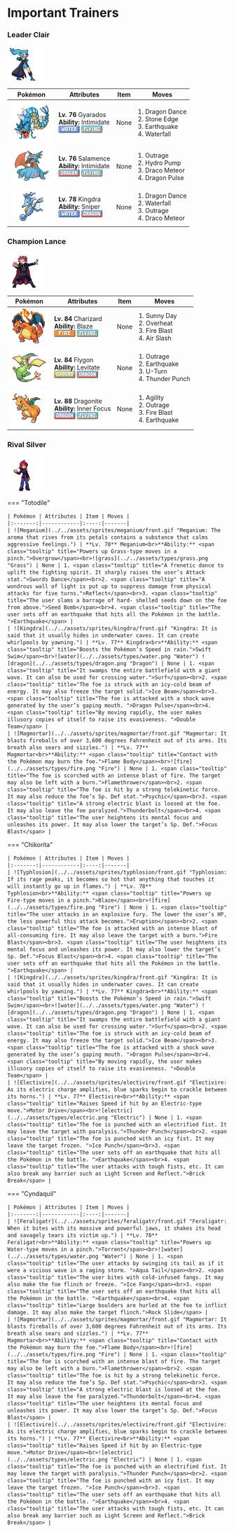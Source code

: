 # Important Trainers

### Leader Clair

![Leader Clair](../../assets/important_trainers/clair.png "Leader Clair")

| Pokémon | Attributes | Item | Moves |
|:-------:|------------|:----:|-------|
| ![Gyarados](../../assets/sprites/gyarados/front.gif "Gyarados: They say that during past strife, GYARADOS would appear and leave blazing ruins in its wake.") | **Lv. 76** Gyarados<br>**Ability:** <span class="tooltip" title="Lowers the foe’s Attack stat.">Intimidate</span><br>![water](../../assets/types/water.png "Water") ![flying](../../assets/types/flying.png "Flying") | None | 1. <span class="tooltip" title="The user vigorously performs a mystic, powerful dance that boosts its Attack and Speed stats.">Dragon Dance</span><br>2. <span class="tooltip" title="The user stabs the foe with a sharpened stone. It has a high critical-hit ratio. ">Stone Edge</span><br>3. <span class="tooltip" title="The user sets off an earthquake that hits all the Pokémon in the battle. ">Earthquake</span><br>4. <span class="tooltip" title="The user charges at the foe rapidly, and may make it flinch. It can also be used to climb a waterfall.">Waterfall</span> |
| ![Salamence](../../assets/sprites/salamence/front.gif "Salamence: It’s uncontrollable if enraged. It flies around spouting flames and scorching fields and mountains.") | **Lv. 76** Salamence<br>**Ability:** <span class="tooltip" title="Lowers the foe’s Attack stat.">Intimidate</span><br>![dragon](../../assets/types/dragon.png "Dragon") ![flying](../../assets/types/flying.png "Flying") | None | 1. <span class="tooltip" title="The user rampages and attacks for two to three turns. However, it then becomes confused.">Outrage</span><br>2. <span class="tooltip" title="The foe is blasted by a huge volume of water launched under great pressure. ">Hydro Pump</span><br>3. <span class="tooltip" title="Comets are summoned down from the sky. The attack’s recoil sharply reduces the user’s Sp. Atk stat.">Draco Meteor</span><br>4. <span class="tooltip" title="The foe is attacked with a shock wave generated by the user’s gaping mouth. ">Dragon Pulse</span> |
| ![Kingdra](../../assets/sprites/kingdra/front.gif "Kingdra: It is said that it usually hides in underwater caves. It can create whirlpools by yawning.") | **Lv. 78** Kingdra<br>**Ability:** <span class="tooltip" title="Powers up moves if they become critical hits.">Sniper</span><br>![water](../../assets/types/water.png "Water") ![dragon](../../assets/types/dragon.png "Dragon") | None | 1. <span class="tooltip" title="The user vigorously performs a mystic, powerful dance that boosts its Attack and Speed stats.">Dragon Dance</span><br>2. <span class="tooltip" title="The user charges at the foe rapidly, and may make it flinch. It can also be used to climb a waterfall.">Waterfall</span><br>3. <span class="tooltip" title="The user rampages and attacks for two to three turns. However, it then becomes confused.">Outrage</span><br>4. <span class="tooltip" title="Comets are summoned down from the sky. The attack’s recoil sharply reduces the user’s Sp. Atk stat.">Draco Meteor</span> |


### Champion Lance

![Champion Lance](../../assets/important_trainers/lance.png "Champion Lance")

| Pokémon | Attributes | Item | Moves |
|:-------:|------------|:----:|-------|
| ![Charizard](../../assets/sprites/charizard/front.gif "Charizard: If CHARIZARD becomes furious, the flame at the tip of its tail flares up in a light blue shade.") | **Lv. 84** Charizard<br>**Ability:** <span class="tooltip" title="Powers up Fire-type moves in a pinch.">Blaze</span><br>![fire](../../assets/types/fire.png "Fire") ![flying](../../assets/types/flying.png "Flying") | None | 1. <span class="tooltip" title="The user intensifies the sun for five turns, powering up Fire-type moves. ">Sunny Day</span><br>2. <span class="tooltip" title="The user attacks the foe at full power. The attack’s recoil sharply reduces the user’s Sp. Atk stat.">Overheat</span><br>3. <span class="tooltip" title="The foe is attacked with an intense blast of all-consuming fire. It may also leave the target with a burn.">Fire Blast</span><br>4. <span class="tooltip" title="The user attacks with a blade of air that slices even the sky. It may also make the target flinch.">Air Slash</span> |
| ![Flygon](../../assets/sprites/flygon/front.gif "Flygon: It is nicknamed “The Desert Spirit” because the flapping of its wings sounds like a woman singing.") | **Lv. 84** Flygon<br>**Ability:** <span class="tooltip" title="Gives full immunity to all Ground-type moves.">Levitate</span><br>![ground](../../assets/types/ground.png "Ground") ![dragon](../../assets/types/dragon.png "Dragon") | None | 1. <span class="tooltip" title="The user rampages and attacks for two to three turns. However, it then becomes confused.">Outrage</span><br>2. <span class="tooltip" title="The user sets off an earthquake that hits all the Pokémon in the battle. ">Earthquake</span><br>3. <span class="tooltip" title="After making its attack, the user rushes back to switch places with a party Pokémon in waiting.">U-Turn</span><br>4. <span class="tooltip" title="The foe is punched with an electrified fist. It may leave the target with paralysis.">Thunder Punch</span> |
| ![Dragonite](../../assets/sprites/dragonite/front.gif "Dragonite: It is said that this Pokémon constantly flies over the immense seas and rescues drowning people.") | **Lv. 88** Dragonite<br>**Ability:** <span class="tooltip" title="The Pokémon is protected from flinching.">Inner Focus</span><br>![dragon](../../assets/types/dragon.png "Dragon") ![flying](../../assets/types/flying.png "Flying") | None | 1. <span class="tooltip" title="The user relaxes and lightens its body to move faster. It sharply boosts the Speed stat.">Agility</span><br>2. <span class="tooltip" title="The user rampages and attacks for two to three turns. However, it then becomes confused.">Outrage</span><br>3. <span class="tooltip" title="The foe is attacked with an intense blast of all-consuming fire. It may also leave the target with a burn.">Fire Blast</span><br>4. <span class="tooltip" title="The user sets off an earthquake that hits all the Pokémon in the battle. ">Earthquake</span> |


### Rival Silver

![Rival Silver](../../assets/important_trainers/silver.png "Rival Silver")

=== "Totodile"

	| Pokémon | Attributes | Item | Moves |
	|:-------:|------------|:----:|-------|
	| ![Meganium](../../assets/sprites/meganium/front.gif "Meganium: The aroma that rises from its petals contains a substance that calms aggressive feelings.") | **Lv. 78** Meganium<br>**Ability:** <span class="tooltip" title="Powers up Grass-type moves in a pinch.">Overgrow</span><br>![grass](../../assets/types/grass.png "Grass") | None | 1. <span class="tooltip" title="A frenetic dance to uplift the fighting spirit. It sharply raises the user’s Attack stat.">Swords Dance</span><br>2. <span class="tooltip" title="A wondrous wall of light is put up to suppress damage from physical attacks for five turns.">Reflect</span><br>3. <span class="tooltip" title="The user slams a barrage of hard- shelled seeds down on the foe from above.">Seed Bomb</span><br>4. <span class="tooltip" title="The user sets off an earthquake that hits all the Pokémon in the battle. ">Earthquake</span> |
	| ![Kingdra](../../assets/sprites/kingdra/front.gif "Kingdra: It is said that it usually hides in underwater caves. It can create whirlpools by yawning.") | **Lv. 77** Kingdra<br>**Ability:** <span class="tooltip" title="Boosts the Pokémon’s Speed in rain.">Swift Swim</span><br>![water](../../assets/types/water.png "Water") ![dragon](../../assets/types/dragon.png "Dragon") | None | 1. <span class="tooltip" title="It swamps the entire battlefield with a giant wave. It can also be used for crossing water.">Surf</span><br>2. <span class="tooltip" title="The foe is struck with an icy-cold beam of energy. It may also freeze the target solid.">Ice Beam</span><br>3. <span class="tooltip" title="The foe is attacked with a shock wave generated by the user’s gaping mouth. ">Dragon Pulse</span><br>4. <span class="tooltip" title="By moving rapidly, the user makes illusory copies of itself to raise its evasiveness. ">Double Team</span> |
	| ![Magmortar](../../assets/sprites/magmortar/front.gif "Magmortar: It blasts fireballs of over 3,600 degrees Fahrenheit out of its arms. Its breath also sears and sizzles.") | **Lv. 77** Magmortar<br>**Ability:** <span class="tooltip" title="Contact with the Pokémon may burn the foe.">Flame Body</span><br>![fire](../../assets/types/fire.png "Fire") | None | 1. <span class="tooltip" title="The foe is scorched with an intense blast of fire. The target may also be left with a burn.">Flamethrower</span><br>2. <span class="tooltip" title="The foe is hit by a strong telekinetic force. It may also reduce the foe’s Sp. Def stat.">Psychic</span><br>3. <span class="tooltip" title="A strong electric blast is loosed at the foe. It may also leave the foe paralyzed.">Thunderbolt</span><br>4. <span class="tooltip" title="The user heightens its mental focus and unleashes its power. It may also lower the target’s Sp. Def.">Focus Blast</span> |
	
=== "Chikorita"

	| Pokémon | Attributes | Item | Moves |
	|:-------:|------------|:----:|-------|
	| ![Typhlosion](../../assets/sprites/typhlosion/front.gif "Typhlosion: If its rage peaks, it becomes so hot that anything that touches it will instantly go up in flames.") | **Lv. 78** Typhlosion<br>**Ability:** <span class="tooltip" title="Powers up Fire-type moves in a pinch.">Blaze</span><br>![fire](../../assets/types/fire.png "Fire") | None | 1. <span class="tooltip" title="The user attacks in an explosive fury. The lower the user’s HP, the less powerful this attack becomes.">Eruption</span><br>2. <span class="tooltip" title="The foe is attacked with an intense blast of all-consuming fire. It may also leave the target with a burn.">Fire Blast</span><br>3. <span class="tooltip" title="The user heightens its mental focus and unleashes its power. It may also lower the target’s Sp. Def.">Focus Blast</span><br>4. <span class="tooltip" title="The user sets off an earthquake that hits all the Pokémon in the battle. ">Earthquake</span> |
	| ![Kingdra](../../assets/sprites/kingdra/front.gif "Kingdra: It is said that it usually hides in underwater caves. It can create whirlpools by yawning.") | **Lv. 77** Kingdra<br>**Ability:** <span class="tooltip" title="Boosts the Pokémon’s Speed in rain.">Swift Swim</span><br>![water](../../assets/types/water.png "Water") ![dragon](../../assets/types/dragon.png "Dragon") | None | 1. <span class="tooltip" title="It swamps the entire battlefield with a giant wave. It can also be used for crossing water.">Surf</span><br>2. <span class="tooltip" title="The foe is struck with an icy-cold beam of energy. It may also freeze the target solid.">Ice Beam</span><br>3. <span class="tooltip" title="The foe is attacked with a shock wave generated by the user’s gaping mouth. ">Dragon Pulse</span><br>4. <span class="tooltip" title="By moving rapidly, the user makes illusory copies of itself to raise its evasiveness. ">Double Team</span> |
	| ![Electivire](../../assets/sprites/electivire/front.gif "Electivire: As its electric charge amplifies, blue sparks begin to crackle between its horns.") | **Lv. 77** Electivire<br>**Ability:** <span class="tooltip" title="Raises Speed if hit by an Electric-type move.">Motor Drive</span><br>![electric](../../assets/types/electric.png "Electric") | None | 1. <span class="tooltip" title="The foe is punched with an electrified fist. It may leave the target with paralysis.">Thunder Punch</span><br>2. <span class="tooltip" title="The foe is punched with an icy fist. It may leave the target frozen. ">Ice Punch</span><br>3. <span class="tooltip" title="The user sets off an earthquake that hits all the Pokémon in the battle. ">Earthquake</span><br>4. <span class="tooltip" title="The user attacks with tough fists, etc. It can also break any barrier such as Light Screen and Reflect.">Brick Break</span> |
	
=== "Cyndaquil"

	| Pokémon | Attributes | Item | Moves |
	|:-------:|------------|:----:|-------|
	| ![Feraligatr](../../assets/sprites/feraligatr/front.gif "Feraligatr: When it bites with its massive and powerful jaws, it shakes its head and savagely tears its victim up.") | **Lv. 78** Feraligatr<br>**Ability:** <span class="tooltip" title="Powers up Water-type moves in a pinch.">Torrent</span><br>![water](../../assets/types/water.png "Water") | None | 1. <span class="tooltip" title="The user attacks by swinging its tail as if it were a vicious wave in a raging storm. ">Aqua Tail</span><br>2. <span class="tooltip" title="The user bites with cold-infused fangs. It may also make the foe flinch or freeze. ">Ice Fang</span><br>3. <span class="tooltip" title="The user sets off an earthquake that hits all the Pokémon in the battle. ">Earthquake</span><br>4. <span class="tooltip" title="Large boulders are hurled at the foe to inflict damage. It may also make the target flinch.">Rock Slide</span> |
	| ![Magmortar](../../assets/sprites/magmortar/front.gif "Magmortar: It blasts fireballs of over 3,600 degrees Fahrenheit out of its arms. Its breath also sears and sizzles.") | **Lv. 77** Magmortar<br>**Ability:** <span class="tooltip" title="Contact with the Pokémon may burn the foe.">Flame Body</span><br>![fire](../../assets/types/fire.png "Fire") | None | 1. <span class="tooltip" title="The foe is scorched with an intense blast of fire. The target may also be left with a burn.">Flamethrower</span><br>2. <span class="tooltip" title="The foe is hit by a strong telekinetic force. It may also reduce the foe’s Sp. Def stat.">Psychic</span><br>3. <span class="tooltip" title="A strong electric blast is loosed at the foe. It may also leave the foe paralyzed.">Thunderbolt</span><br>4. <span class="tooltip" title="The user heightens its mental focus and unleashes its power. It may also lower the target’s Sp. Def.">Focus Blast</span> |
	| ![Electivire](../../assets/sprites/electivire/front.gif "Electivire: As its electric charge amplifies, blue sparks begin to crackle between its horns.") | **Lv. 77** Electivire<br>**Ability:** <span class="tooltip" title="Raises Speed if hit by an Electric-type move.">Motor Drive</span><br>![electric](../../assets/types/electric.png "Electric") | None | 1. <span class="tooltip" title="The foe is punched with an electrified fist. It may leave the target with paralysis.">Thunder Punch</span><br>2. <span class="tooltip" title="The foe is punched with an icy fist. It may leave the target frozen. ">Ice Punch</span><br>3. <span class="tooltip" title="The user sets off an earthquake that hits all the Pokémon in the battle. ">Earthquake</span><br>4. <span class="tooltip" title="The user attacks with tough fists, etc. It can also break any barrier such as Light Screen and Reflect.">Brick Break</span> |
	
